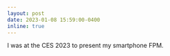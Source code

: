 ```yaml
---
layout: post
date: 2023-01-08 15:59:00-0400
inline: true
---
```


I was at the CES 2023 to present my smartphone FPM.